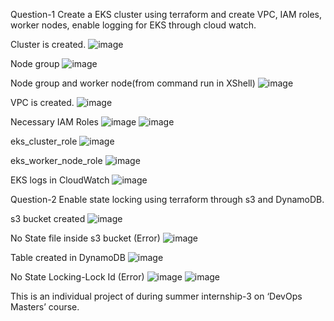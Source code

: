 Question-1 
Create a EKS cluster using terraform and create VPC, IAM roles, worker nodes, enable logging for EKS through cloud watch.

Cluster is created.
![image](https://github.com/user-attachments/assets/d216e3bb-d1f1-47f0-8cf1-37daaace3a23)

Node group
![image](https://github.com/user-attachments/assets/4abf8a84-29ff-47a6-83ba-4e1b1221f8e6)

Node group and worker node(from command run in XShell)
![image](https://github.com/user-attachments/assets/6551e180-65a4-4faf-aa3b-fbedb1943d91)

VPC is created.
![image](https://github.com/user-attachments/assets/6a94b287-2794-4ab9-8667-56f009c901e7)

Necessary IAM Roles
![image](https://github.com/user-attachments/assets/b7408966-69de-4783-bbf9-2a67b81c52ed)
![image](https://github.com/user-attachments/assets/12ea622d-1f24-4ec7-b345-d23ff688d2ac)

eks_cluster_role
![image](https://github.com/user-attachments/assets/0286afe5-e4d5-458d-b5fc-88657ad2584e)

eks_worker_node_role
![image](https://github.com/user-attachments/assets/f0e6ff1f-6b35-446e-adf5-ff42a03eacd0)

EKS logs in CloudWatch
![image](https://github.com/user-attachments/assets/c7e59000-7293-48f0-ad4f-cda2eac5a40c)


Question-2
Enable state locking using terraform through s3 and DynamoDB.

s3 bucket created
![image](https://github.com/user-attachments/assets/02592486-2898-4b70-ab20-3ba1a232f813)

No State file inside s3 bucket (Error)
![image](https://github.com/user-attachments/assets/f3d51ad8-fc44-441f-8cbf-a5cc3cd1894c)

Table created in DynamoDB
![image](https://github.com/user-attachments/assets/dc1cd894-8c30-4997-b1dd-b1a81bfd23ca)

No State Locking-Lock Id (Error)
![image](https://github.com/user-attachments/assets/bed71c5c-7f4f-4a85-9c05-8dd6d031fb67)
![image](https://github.com/user-attachments/assets/46217bdc-f910-4b23-b634-b5b4bfcfdfa6)


This is an individual project of during summer internship-3 on ‘DevOps Masters’ course.
